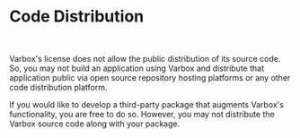 # Code Distribution

<br />

Varbox's license does not allow the public distribution of its source code. So, you may not build an application using Varbox and distribute that application public via open source repository hosting platforms or any other code distribution platform.

If you would like to develop a third-party package that augments Varbox's functionality, you are free to do so. However, you may not distribute the Varbox source code along with your package.
